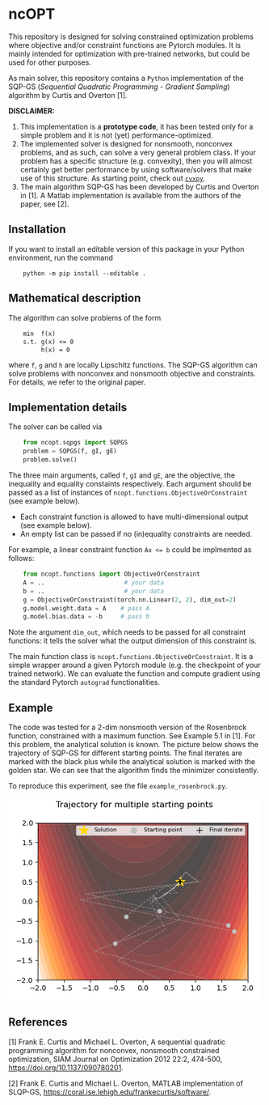 # ncOPT

This repository is designed for solving constrained optimization problems where objective and/or constraint functions are Pytorch modules. It is mainly intended for optimization with pre-trained networks, but could be used for other purposes.

As main solver, this repository contains a `Python` implementation of the SQP-GS (*Sequential Quadratic Programming - Gradient Sampling*) algorithm by Curtis and Overton [1]. 

**DISCLAIMER:** 

1) This implementation is a **prototype code**, it has been tested only for a simple problem and it is not (yet) performance-optimized.
2) The implemented solver is designed for nonsmooth, nonconvex problems, and as such, can solve a very general problem class. If your problem has a specific structure (e.g. convexity), then you will almost certainly get better performance by using software/solvers that make use of this structure. As starting point, check out [`cvxpy`](https://www.cvxpy.org/).
3) The main algorithm SQP-GS has been developed by Curtis and Overton in [1]. A Matlab implementation is available from the authors of the paper, see [2].

## Installation

If you want to install an editable version of this package in your Python environment, run the command

```
    python -m pip install --editable .
```

## Mathematical description

The algorithm can solve problems of the form

```
    min  f(x)
    s.t. g(x) <= 0
         h(x) = 0
```

where `f`, `g` and `h` are locally Lipschitz functions. The SQP-GS algorithm can solve problems with nonconvex and nonsmooth objective and constraints. For details, we refer to the original paper.

## Implementation details
The solver can be called via 

```python
    from ncopt.sqpgs import SQPGS
    problem = SQPGS(f, gI, gE)
    problem.solve()
```
The three main arguments, called `f`, `gI` and `gE`, are the objective, the inequality and equality constaints respectively. Each argument should be passed as a list of instances of `ncopt.functions.ObjectiveOrConstraint` (see example below). 

* Each constraint function is allowed to have multi-dimensional output (see example below).
* An empty list can be passed if no (in)equality constraints are needed.

For example, a linear constraint function `Ax <= b` could be implmented as follows:

```python
    from ncopt.functions import ObjectiveOrConstraint
    A = ..                      # your data
    b = ..                      # your data
    g = ObjectiveOrConstraint(torch.nn.Linear(2, 2), dim_out=2)
    g.model.weight.data = A    # pass A
    g.model.bias.data = -b     # pass b
```

Note the argument `dim_out`, which needs to be passed for all constraint functions: it tells the solver what the output dimension of this constraint is.

The main function class is `ncopt.functions.ObjectiveOrConstraint`. It is a simple wrapper around a given Pytorch module (e.g. the checkpoint of your trained network). We can evaluate the function and compute gradient using the standard Pytorch `autograd` functionalities. 


## Example

The code was tested for a 2-dim nonsmooth version of the Rosenbrock function, constrained with a maximum function. See Example 5.1 in [1]. For this problem, the analytical solution is known. The picture below shows the trajectory of SQP-GS for different starting points. The final iterates are marked with the black plus while the analytical solution is marked with the golden star. We can see that the algorithm finds the minimizer consistently.

To reproduce this experiment, see the file `example_rosenbrock.py`.

![SQP-GS trajectories for a 2-dim example](data/img/rosenbrock.png "SQP-GS trajectories for a 2-dim example")


## References
[1] Frank E. Curtis and Michael L. Overton, A sequential quadratic programming algorithm for nonconvex, nonsmooth constrained optimization, 
SIAM Journal on Optimization 2012 22:2, 474-500, https://doi.org/10.1137/090780201.

[2] Frank E. Curtis and Michael L. Overton, MATLAB implementation of SLQP-GS, https://coral.ise.lehigh.edu/frankecurtis/software/.
